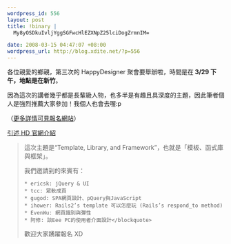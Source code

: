 ```yaml
--- 
wordpress_id: 556
layout: post
title: !binary |
  My8yOSDkuIvljYggSGFwcHlEZXNpZ25lciDogZrmnIM=

date: 2008-03-15 04:47:07 +08:00
wordpress_url: http://blog.xdite.net/?p=556
---
```

各位親愛的鄉親，第三次的 HappyDesigner 聚會要舉辦啦，時間是在<strong> 3/29 下午，地點是在新竹</strong>。

因為這次的講者幾乎都是長輩級人物，也多半是有趣且具深度的主題，因此筆者個人是強烈推薦大家參加！我個人也會去喔:p

（<a href="http://registrano.com/events/happydesigner3">更多詳情可見報名網站</a>）

<a href="http://happydesigner.org/blog/2008/03/13/32">引述 HD 官網介紹</a>


<blockquote>這次主題是“Template, Library, and Framework”，也就是「模板、函式庫與框架」。

我們邀請到的來賓有：

    * ericsk: jQuery & UI
    * tcc: 眾軟成頁
    * gugod: SPA網頁設計、pQuery與JavaScript
    * ihower: Rails2’s template 可以怎麼玩 (Rails’s respond_to method)
    * EvenWu: 網頁識別與彈性
    * 阿修: 談Eee PC的使用者介面設計</blockquote>

歡迎大家踴躍報名 XD
